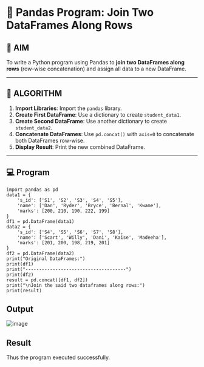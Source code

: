 # 🧪 Pandas Program: Join Two DataFrames Along Rows

## 🎯 AIM

To write a Python program using Pandas to **join two DataFrames along rows** (row-wise concatenation) and assign all data to a new DataFrame.

---

## 🧠 ALGORITHM

1. **Import Libraries**: Import the `pandas` library.
2. **Create First DataFrame**: Use a dictionary to create `student_data1`.
3. **Create Second DataFrame**: Use another dictionary to create `student_data2`.
4. **Concatenate DataFrames**: Use `pd.concat()` with `axis=0` to concatenate both DataFrames row-wise.
5. **Display Result**: Print the new combined DataFrame.

---

## 💻 Program
```
import pandas as pd
data1 = {
    's_id': ['S1', 'S2', 'S3', 'S4', 'S5'],
    'name': ['Dan', 'Ryder', 'Bryce', 'Bernal', 'Kwame'],
    'marks': [200, 210, 190, 222, 199]
}
df1 = pd.DataFrame(data1)
data2 = {
    's_id': ['S4', 'S5', 'S6', 'S7', 'S8'],
    'name': ['Scart', 'Willy', 'Dani', 'Kaise', 'Madeeha'],
    'marks': [201, 200, 198, 219, 201]
}
df2 = pd.DataFrame(data2)
print("Original DataFrames:")
print(df1)
print("-------------------------------------")
print(df2)
result = pd.concat([df1, df2])
print("\nJoin the said two dataframes along rows:")
print(result)
```
## Output
![image](https://github.com/user-attachments/assets/9c929b0d-07ca-490e-a0dd-2b112b7406a3)


## Result
Thus the program executed successfully.
